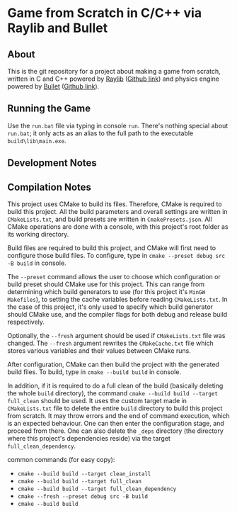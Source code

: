 # Game from Scratch in C/C++ via Raylib and Bullet

## About

This is the git repository for a project about making a game from scratch, written in C and C++ powered by
[Raylib](https://www.raylib.com/index.html) ([Github link](https://github.com/raysan5/raylib?tab=readme-ov-file)) and
physics engine powered by [Bullet](https://pybullet.org/wordpress/) ([Github link](https://github.com/bulletphysics/bullet3)).

## Running the Game

Use the `run.bat` file via typing in console `run`. There's nothing special about `run.bat`; it only acts as an alias
to the full path to the executable `build\lib\main.exe`.

## Development Notes

## Compilation Notes

This project uses CMake to build its files. Therefore, CMake is required to build this project. All the build
parameters and overall settings are written in `CMakeLists.txt`, and build presets are written in `CmakePresets.json`.
All CMake operations are done with a console, with this project's root folder as its working directory.

Build files are required to build this project, and CMake will first need to configure those build files. To configure,
type in `cmake --preset debug src -B build` in console.

The `--preset` command allows the user to choose which configuration or build preset should CMake use for this project.
This can range from determining which build generators to use (for this project it's `MinGW Makefiles`), to setting the
cache variables before reading `CMakeLists.txt`. In the case of this project, it's only used to specify which build
generator should CMake use, and the compiler flags for both debug and release build respectively.

Optionally, the `--fresh` argument should be used if `CMakeLists.txt` file was changed. The `--fresh` argument rewrites
the `CMakeCache.txt` file which stores various variables and their values between CMake runs.

After configuration, CMake can then build the project with the generated build files. To build, type in `cmake --build
build` in console.

In addition, if it is required to do a full clean of the build (basically deleting the whole `build` directory), the
command `cmake --build build --target full_clean` should be used. It uses the custom target made in `CMakeLists.txt`
file to delete the entire `build` directory to build this project from scratch. It may throw errors and the end of
command execution, which is an expected behaviour. One can then enter the configuration stage, and proceed from there.
One can also delete the `_deps` directory (the directory where this project's dependencies reside) via the target `full_clean_dependency`.

common commands (for easy copy):
- `cmake --build build --target clean_install`
- `cmake --build build --target full_clean`
- `cmake --build build --target full_clean_dependency`
- `cmake --fresh --preset debug src -B build`
- `cmake --build build`
